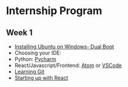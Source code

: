 # Internship Program

## Week 1
* [Installing Ubuntu on Windows- Dual Boot](https://itsfoss.com/install-ubuntu-dual-boot-mode-windows/)
* Choosing your IDE: 
 * Python: [Pycharm](https://www.jetbrains.com/pycharm/)
 * React/Javascript/Frontend: [Atom](https://atom.io/) or [VSCode](https://code.visualstudio.com/)
* [Learning Git](https://hackernoon.com/understanding-git-fcffd87c15a3)
* [Starting up with React](https://reactjs.org/tutorial/tutorial.html)

